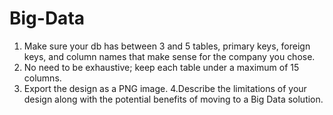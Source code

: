 # Big-Data
1.	Make sure your db has between 3 and 5 tables, primary keys, foreign keys, and column names that make sense for the company you chose. 
2.	No need to be exhaustive; keep each table under a maximum of 15 columns.
3.	Export the design as a PNG image.
4.Describe the limitations of your design along with the potential benefits of moving to a Big Data solution.	
